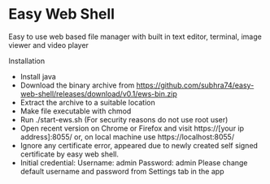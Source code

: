 # Easy Web Shell

Easy to use web based file manager with built in text editor, terminal, image viewer and video player

Installation
- Install java
- Download the binary archive from https://github.com/subhra74/easy-web-shell/releases/download/v0.1/ews-bin.zip
- Extract the archive to a suitable location
- Make file executable with chmod
- Run ./start-ews.sh (For security reasons do not use root user)
- Open recent version on Chrome or Firefox and visit https://[your ip address]:8055/ or, on local machine use https://localhost:8055/
- Ignore any certificate error, appeared due to newly created self signed certificate by easy web shell.
- Initial credential: 
				Username: admin
				Password: admin
  Please change default username and password from Settings tab in the app
